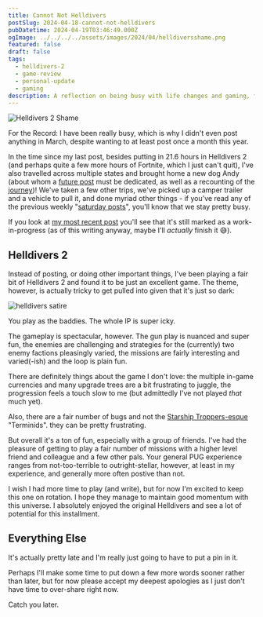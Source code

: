 ```yaml
---
title: Cannot Not Helldivers
postSlug: 2024-04-18-cannot-not-helldivers
pubDatetime: 2024-04-19T03:46:49.000Z
ogImage: ../../../../assets/images/2024/04/helldiversshame.png
featured: false
draft: false
tags:
  - helldivers-2
  - game-review
  - personal-update
  - gaming
description: A reflection on being busy with life changes and gaming, featuring thoughts on Helldivers 2's dark themes, excellent gameplay, and the challenge of balancing time between writing, gaming, and new adventures.
---
```


![Helldivers 2 Shame](@/assets/images/2024/04/helldiversshame.png)

For the Record: I have been really busy, which is why I didn't even post anything in March, despite wanting to at least post once a month this year.

In the time since my last post, besides putting in 21.6 hours in Helldivers 2 (and perhaps quite a few more hours of Fortnite, which I just can't quit), I've also travelled across multiple states and brought home a new dog Andy (about whom a [future post](#) must be dedicated, as well as a recounting of the [journey](#))! We've taken a few other trips, we've picked up a camper trailer and a vehicle to pull it, and done myriad other things - if you've read any of the previous weekly "[saturday posts](/tags/saturday-post)", you'll know that we stay pretty busy.

If you look at [my most recent post](/posts/2024-02-05-history-fascinates-appalls-and-resonates) you'll see that it's still marked as a work-in-progress (as of this writing anyway, maybe I'll _actually_ finish it 😅).

## Helldivers 2

Instead of posting, or doing other important things, I've been playing a fair bit of Helldivers 2 and found it to be just an excellent game. The theme, however, is actually tricky to get pulled into given that it's just so dark:

![helldivers satire](@/assets/images/2024/04/helldivers-forshadowing.jpg)

You play as the baddies. The whole IP is super icky.

The gameplay is spectacular, however. The gun play is nuanced and super fun, the enemies are challenging and strategies for the (currently) two enemy factions pleasingly varied, the missions are fairly interesting and varied(-ish) and the loop is plain fun.

There are definitely things about the game I don't love: the multiple in-game currencies and many upgrade trees are a bit frustrating to juggle, the progression feels a touch slow to me (but admittedly I've not played _that_ much yet).

Also, there are a fair number of bugs and not the [Starship Troppers-esque](https://www.imdb.com/title/tt0120201/) "Terminids". they can be pretty frustrating.

But overall it's a ton of fun, especially with a group of friends. I've had the pleasure of getting to play a fair number of missions with a higher level friend and colleague and a few other pals. Your general PUG experience ranges from not-too-terrible to outright-stellar, however, at least in my experience, and generally more often postive than not.

I wish I had more time to play (and write), but for now I'm excited to keep this one on rotation. I hope they manage to maintain good momentum with this universe. I absolutely enjoyed the original Helldivers and see a lot of potential for this installment.

## Everything Else

It's actually pretty late and I'm really just going to have to put a pin in it.

Perhaps I'll make some time to put down a few more words sooner rather than later, but for now please accept my deepest apologies as I just don't have time to over-share right now.

Catch you later.
